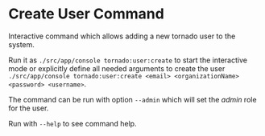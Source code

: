 # Create User Command

Interactive command which allows adding a new tornado user to the system.

Run it as `./src/app/console tornado:user:create` to start the interactive mode
or explicitly define all needed arguments to create the user `./src/app/console tornado:user:create <email> <organizationName> <password> <username>`.

The command can be run with option `--admin` which will set the *admin* role for the user. 

Run with `--help` to see command help.

